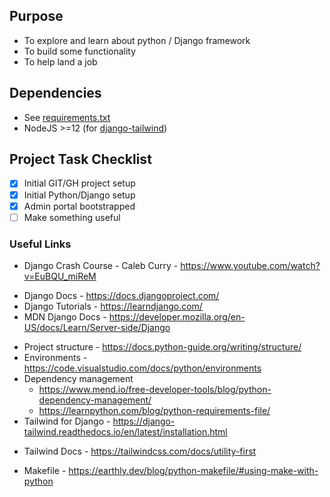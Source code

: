 ## Purpose
* To explore and learn about python / Django framework
* To build some functionality
* To help land a job

## Dependencies
* See [requirements.txt](./requirements.txt)
* NodeJS >=12 (for [django-tailwind](https://django-tailwind.readthedocs.io))

## Project Task Checklist
- [X] Initial GIT/GH project setup
- [X] Initial Python/Django setup
- [X] Admin portal bootstrapped
- [ ] Make something useful

### Useful Links
* Django Crash Course - Caleb Curry - https://www.youtube.com/watch?v=EuBQU_miReM
- Django Docs - https://docs.djangoproject.com/
- Django Tutorials - https://learndjango.com/
- MDN Django Docs - https://developer.mozilla.org/en-US/docs/Learn/Server-side/Django
* Project structure - https://docs.python-guide.org/writing/structure/
* Environments - https://code.visualstudio.com/docs/python/environments
* Dependency management
  - https://www.mend.io/free-developer-tools/blog/python-dependency-management/
  - https://learnpython.com/blog/python-requirements-file/
* Tailwind for Django - https://django-tailwind.readthedocs.io/en/latest/installation.html
- Tailwind Docs - https://tailwindcss.com/docs/utility-first
* Makefile - https://earthly.dev/blog/python-makefile/#using-make-with-python